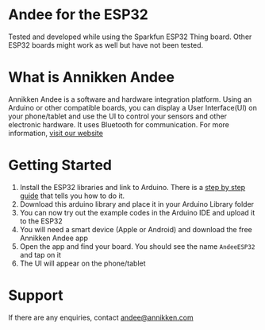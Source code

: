 # Andee for the ESP32

Tested and developed while using the Sparkfun ESP32 Thing board. Other ESP32 boards might work as well but have not been tested. 

# What is Annikken Andee

Annikken Andee is a software and hardware integration platform. Using an Arduino or other compatible boards, you can display a User Interface(UI) on your phone/tablet and use the UI to control your sensors and other electronic hardware. It uses Bluetooth for communication. For more information, [visit our website](https://www.annikken.com/learn-more)

# Getting Started

1. Install the ESP32 libraries and link to Arduino. There is a [step by step guide](https://github.com/espressif/arduino-esp32)  that tells you how to do it.
2. Download this arduino library and place it in your Arduino Library folder
3. You can now try out the example codes in the Arduino IDE and upload it to the ESP32
4. You will need a smart device (Apple or Android) and download the free Annikken Andee app
5. Open the app and find your board. You should see the name `AndeeESP32` and tap on it
6. The UI will appear on the phone/tablet

# Support
If there are any enquiries, contact andee@annikken.com

